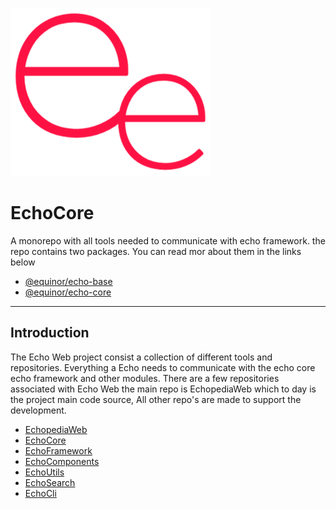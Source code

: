 ![logo](https://raw.githubusercontent.com/equinor/EchoCore/main/doc/ee.png)

# EchoCore

A monorepo with all tools needed to communicate with echo framework. the repo contains two packages.
You can read mor about them in the links below

-   [@equinor/echo-base](https://github.com/equinor/EchoCore/blob/main/packages/echo-base)
-   [@equinor/echo-core](https://github.com/equinor/EchoCore/blob/main/packages/echo-core)

---

## Introduction

The Echo Web project consist a collection of different tools and repositories. Everything a Echo needs to
communicate with the echo core echo framework and other modules. There are a few repositories associated with
Echo Web the main repo is EchopediaWeb which to day is the project main code source, All other repo's are
made to support the development.

-   [EchopediaWeb](https://github.com/equinor/EchopediaWeb)
-   [EchoCore](https://github.com/equinor/EchoCore)
-   [EchoFramework](https://github.com/equinor/EchoFramework)
-   [EchoComponents](https://github.com/equinor/EchoComponents)
-   [EchoUtils](https://github.com/equinor/EchoUtils)
-   [EchoSearch](https://github.com/equinor/EchoSearch)
-   [EchoCli](https://github.com/equinor/EchoCli)
